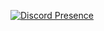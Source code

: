 [![Discord Presence](https://lanyard.cnrad.dev/api/658710795173101606)](https://discord.com/users/658710795173101606)
